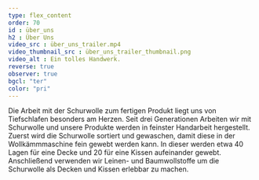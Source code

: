 ```yaml
---
type: flex_content
order: 70
id : über_uns
h2 : Über Uns
video_src : über_uns_trailer.mp4
video_thumbnail_src : über_uns_trailer_thumbnail.png
video_alt : Ein tolles Handwerk.
reverse: true
observer: true
bgcl: "ter"
color: "pri"
---
```


Die Arbeit mit der Schurwolle zum fertigen Produkt liegt uns von Tiefschlafen besonders am Herzen. Seit drei Generationen Arbeiten wir mit Schurwolle und unsere Produkte werden in feinster Handarbeit hergestellt. Zuerst wird die Schurwolle sortiert und gewaschen, damit diese in der Wollkämmmaschine fein gewebt werden kann. In dieser werden etwa 40 Lagen für eine Decke und 20 für eine Kissen aufeinander gewebt. Anschließend verwenden wir Leinen- und Baumwollstoffe um die Schurwolle als Decken und Kissen erlebbar zu machen.